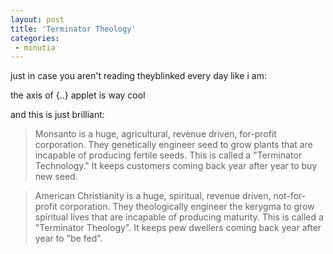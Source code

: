 ```yaml
---
layout: post
title: 'Terminator Theology'
categories:
 - minutia
---
```


just in case you aren't reading theyblinked every day like i am:

<a class="dead">the axis of {..} applet</a> is way cool

and this is just brilliant:

> Monsanto is a huge, agricultural, revenue driven, for-profit corporation. They genetically engineer seed to grow plants that are incapable of producing fertile seeds. This is called a "Terminator Technology." It keeps customers coming back year after year to buy new seed.

> American Christianity is a huge, spiritual, revenue driven, not-for-profit corporation. They theologically engineer the kerygma to grow spiritual lives that are incapable of producing maturity. This is called a "Terminator Theology". It keeps pew dwellers coming back year after year to "be fed".
